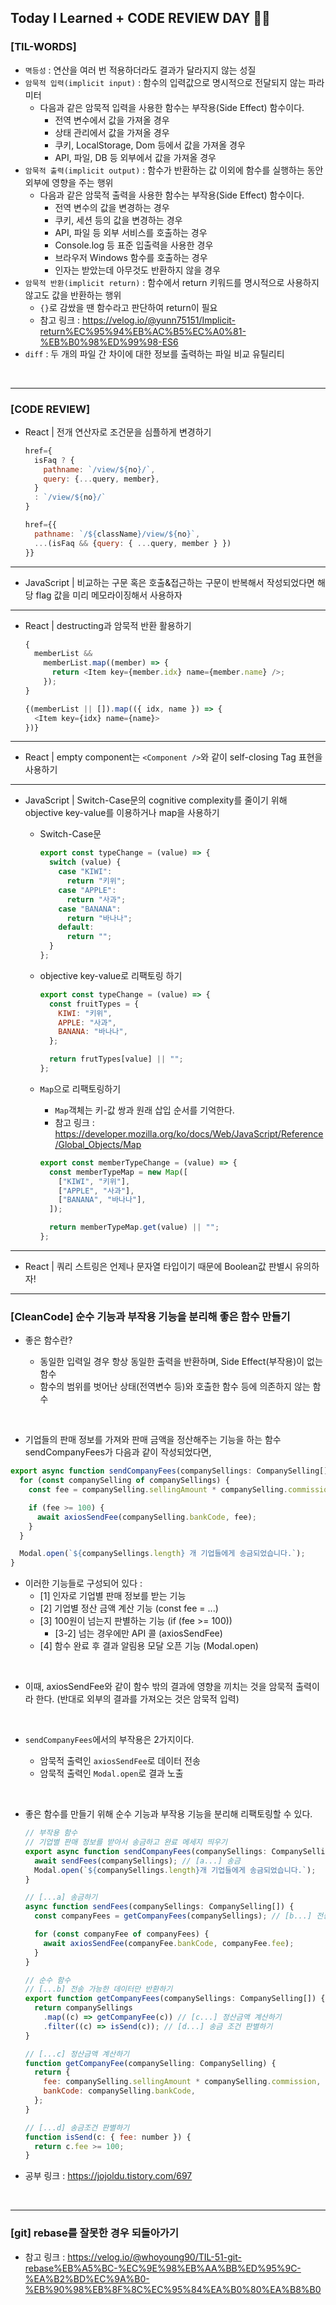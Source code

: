 ## Today I Learned + CODE REVIEW DAY 👩‍💻

### [TIL-WORDS]

- `멱등성` : 연산을 여러 번 적용하더라도 결과가 달라지지 않는 성질
- `암묵적 입력(implicit input)` : 함수의 입력값으로 명시적으로 전달되지 않는 파라미터
  - 다음과 같은 암묵적 입력을 사용한 함수는 부작용(Side Effect) 함수이다.
    - 전역 변수에서 값을 가져올 경우
    - 상태 관리에서 값을 가져올 경우
    - 쿠키, LocalStorage, Dom 등에서 값을 가져올 경우
    - API, 파일, DB 등 외부에서 값을 가져올 경우
- `암묵적 출력(implicit output)` : 함수가 반환하는 값 이외에 함수를 실행하는 동안 외부에 영향을 주는 행위
  - 다음과 같은 암묵적 출력을 사용한 함수는 부작용(Side Effect) 함수이다.
    - 전역 변수의 값을 변경하는 경우
    - 쿠키, 세션 등의 값을 변경하는 경우
    - API, 파일 등 외부 서비스를 호출하는 경우
    - Console.log 등 표준 입출력을 사용한 경우
    - 브라우저 Windows 함수를 호출하는 경우
    - 인자는 받았는데 아무것도 반환하지 않을 경우
- `암묵적 반환(implicit return)` : 함수에서 return 키워드를 명시적으로 사용하지 않고도 값을 반환하는 행위
  - `{}`로 감쌌을 땐 함수라고 판단하여 return이 필요
  - 참고 링크 : https://velog.io/@yunn75151/Implicit-return%EC%95%94%EB%AC%B5%EC%A0%81-%EB%B0%98%ED%99%98-ES6
- `diff` : 두 개의 파일 간 차이에 대한 정보를 출력하는 파일 비교 유틸리티

<br/>

---


### [CODE REVIEW]

- React | 전개 연산자로 조건문을 심플하게 변경하기

  ```javascript
  href={
    isFaq ? {
      pathname: `/view/${no}/`,
      query: {...query, member},
    }
    : `/view/${no}/`
  }
  ```

  ```javascript
  href={{
    pathname: `/${className}/view/${no}`,
    ...(isFaq && {query: { ...query, member } })
  }}
  ```

---

- JavaScript | 비교하는 구문 혹은 호출&접근하는 구문이 반복해서 작성되었다면 해당 flag 값을 미리 메모라이징해서 사용하자

---

- React | destructing과 암묵적 반환 활용하기

  ```javascript
  {
    memberList &&
      memberList.map((member) => {
        return <Item key={member.idx} name={member.name} />;
      });
  }
  ```

  ```javascript
  {(memberList || []).map(({ idx, name }) => {
    <Item key={idx} name={name}>
  })}
  ```

---

- React | empty component는 `<Component />`와 같이 self-closing Tag 표현을 사용하기

---

- JavaScript | Switch-Case문의 cognitive complexity를 줄이기 위해 objective key-value를 이용하거나 map을 사용하기

  - Switch-Case문

    ```javascript
    export const typeChange = (value) => {
      switch (value) {
        case "KIWI":
          return "키위";
        case "APPLE":
          return "사과";
        case "BANANA":
          return "바나나";
        default:
          return "";
      }
    };
    ```

  - objective key-value로 리팩토링 하기

    ```javascript
    export const typeChange = (value) => {
      const fruitTypes = {
        KIWI: "키위",
        APPLE: "사과",
        BANANA: "바나나",
      };

      return frutTypes[value] || "";
    };
    ```

  - `Map`으로 리팩토링하기

    - `Map`객체는 키-값 쌍과 원래 삽입 순서를 기억한다.
    - 참고 링크 : https://developer.mozilla.org/ko/docs/Web/JavaScript/Reference/Global_Objects/Map

    ```javascript
    export const memberTypeChange = (value) => {
      const memberTypeMap = new Map([
        ["KIWI", "키위"],
        ["APPLE", "사과"],
        ["BANANA", "바나나"],
      ]);

      return memberTypeMap.get(value) || "";
    };
    ```

---

- React | 쿼리 스트링은 언제나 문자열 타입이기 때문에 Boolean값 판별시 유의하자!

---

### [CleanCode] 순수 기능과 부작용 기능을 분리해 좋은 함수 만들기

- 좋은 함수란?

  - 동일한 입력일 경우 항상 동일한 출력을 반환하며, Side Effect(부작용)이 없는 함수
  - 함수의 범위를 벗어난 상태(전역변수 등)와 호출한 함수 등에 의존하지 않는 함수

<br/>

- 기업들의 판매 정보를 가져와 판매 금액을 정산해주는 기능을 하는 함수 sendCompanyFees가 다음과 같이 작성되었다면,

```javascript
export async function sendCompanyFees(companySellings: CompanySelling[]) {
  for (const companySelling of companySellings) {
    const fee = companySelling.sellingAmount * companySelling.commission;

    if (fee >= 100) {
      await axiosSendFee(companySelling.bankCode, fee);
    }
  }

  Modal.open(`${companySellings.length} 개 기업들에게 송금되었습니다.`);
}
```

- 이러한 기능들로 구성되어 있다 :
  - [1] 인자로 기업별 판매 정보를 받는 기능
  - [2] 기업별 정산 금액 계산 기능 (const fee = ...)
  - [3] 100원이 넘는지 판별하는 기능 (if (fee >= 100))
    - [3-2] 넘는 경우에만 API 콜 (axiosSendFee)
  - [4] 함수 완료 후 결과 알림용 모달 오픈 기능 (Modal.open)

<br/>

- 이때, axiosSendFee와 같이 함수 밖의 결과에 영향을 끼치는 것을 암묵적 출력이라 한다. (반대로 외부의 결과를 가져오는 것은 암묵적 입력)

<br/>

- `sendCompanyFees`에서의 부작용은 2가지이다.

  - 암묵적 출력인 `axiosSendFee`로 데이터 전송
  - 암묵적 출력인 `Modal.open`로 결과 노출

<br/>

- 좋은 함수를 만들기 위해 순수 기능과 부작용 기능을 분리해 리팩토링할 수 있다.

  ```javascript
  // 부작용 함수
  // 기업별 판매 정보를 받아서 송금하고 완료 메세지 띄우기
  export async function sendCompanyFees(companySellings: CompanySelling[]) {
    await sendFees(companySellings); // [a...] 송금
    Modal.open(`${companySellings.length}개 기업들에게 송금되었습니다.`);
  }

  // [...a] 송금하기
  async function sendFees(companySellings: CompanySelling[]) {
    const companyFees = getCompanyFees(companySellings); // [b...] 전송 가능한 데이터만 받기

    for (const companyFee of companyFees) {
      await axiosSendFee(companyFee.bankCode, companyFee.fee);
    }
  }

  // 순수 함수
  // [...b] 전송 가능한 데이터만 반환하기
  export function getCompanyFees(companySellings: CompanySelling[]) {
    return companySellings
      .map((c) => getCompanyFee(c)) // [c...] 정산금액 계산하기
      .filter((c) => isSend(c)); // [d...] 송금 조건 판별하기
  }

  // [...c] 정산금액 계산하기
  function getCompanyFee(companySelling: CompanySelling) {
    return {
      fee: companySelling.sellingAmount * companySelling.commission,
      bankCode: companySelling.bankCode,
    };
  }

  // [...d] 송금조건 판별하기
  function isSend(c: { fee: number }) {
    return c.fee >= 100;
  }
  ```

- 공부 링크 : https://jojoldu.tistory.com/697

<br/>

---

### [git] rebase를 잘못한 경우 되돌아가기

- 참고 링크 : https://velog.io/@whoyoung90/TIL-51-git-rebase%EB%A5%BC-%EC%9E%98%EB%AA%BB%ED%95%9C-%EA%B2%BD%EC%9A%B0-%EB%90%98%EB%8F%8C%EC%95%84%EA%B0%80%EA%B8%B0

<br/>
